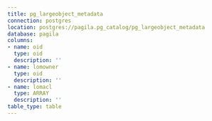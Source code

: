 ```yaml
---
title: pg_largeobject_metadata
connection: postgres
location: postgres://pagila.pg_catalog/pg_largeobject_metadata
database: pagila
columns:
- name: oid
  type: oid
  description: ''
- name: lomowner
  type: oid
  description: ''
- name: lomacl
  type: ARRAY
  description: ''
table_type: table
---
```


